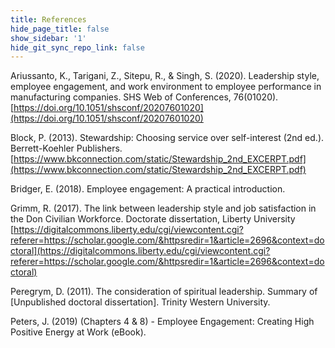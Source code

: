 ```yaml
---
title: References
hide_page_title: false
show_sidebar: '1'
hide_git_sync_repo_link: false
---
```


Ariussanto, K., Tarigani, Z., Sitepu, R., & Singh, S. (2020). Leadership style, employee engagement, and work environment to employee performance in manufacturing companies. SHS Web of Conferences, 76(01020). [https://doi.org/10.1051/shsconf/20207601020](https://doi.org/10.1051/shsconf/20207601020)

Block, P. (2013). Stewardship: Choosing service over self-interest (2nd ed.). Berrett-Koehler Publishers. [https://www.bkconnection.com/static/Stewardship_2nd_EXCERPT.pdf](https://www.bkconnection.com/static/Stewardship_2nd_EXCERPT.pdf)

Bridger, E. (2018). Employee engagement: A practical introduction.

Grimm, R. (2017). The link between leadership style and job satisfaction in the Don Civilian Workforce. Doctorate dissertation, Liberty University [https://digitalcommons.liberty.edu/cgi/viewcontent.cgi?referer=https://scholar.google.com/&httpsredir=1&article=2696&context=doctoral](https://digitalcommons.liberty.edu/cgi/viewcontent.cgi?referer=https://scholar.google.com/&httpsredir=1&article=2696&context=doctoral)

Peregrym, D. (2011). The consideration of spiritual leadership. Summary of [Unpublished doctoral dissertation]. Trinity Western University.

Peters, J. (2019) (Chapters 4  & 8) - Employee Engagement: Creating High Positive Energy at Work (eBook).
